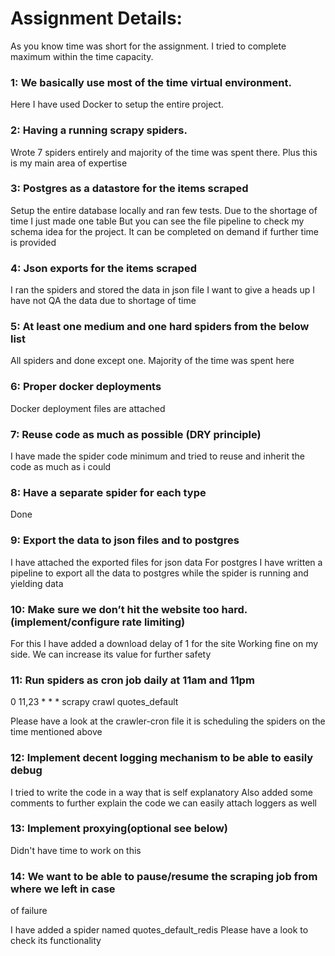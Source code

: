 # Assignment Details:

As you know time was short for the assignment.
I tried to complete maximum within the time capacity.

### 1: We basically use most of the time virtual environment.

Here I have used Docker to setup the entire project.


### 2: Having a running scrapy spiders.

Wrote 7 spiders entirely and majority of the time was spent there.
Plus this is my main area of expertise


### 3: Postgres as a datastore for the items scraped

Setup the entire database locally and ran few tests.
Due to the shortage of time I just made one table
But you can see the file pipeline to check my schema idea
for the project.
It can be completed on demand if further time is provided


### 4: Json exports for the items scraped

I ran the spiders and stored the data in json file
I want to give a heads up I have not QA the data due
to shortage of time


### 5: At least one medium and one hard spiders from the below list

All spiders and done except one.
Majority of the time was spent here


### 6: Proper docker deployments

Docker deployment files are attached


### 7: Reuse code as much as possible (DRY principle)

I have made the spider code minimum and tried to reuse and
inherit the code as much as i could


### 8: Have a separate spider for each type

Done


### 9: Export the data to json files and to postgres

I have attached the exported files for json data
For postgres I have written a pipeline to export all 
the data to postgres while the spider is running
and yielding data


### 10: Make sure we don’t hit the website too hard. (implement/configure rate limiting)

For this I have added a download delay of 1 for the site
Working fine on my side. We can increase its value for further safety 


### 11: Run spiders as cron job daily at 11am and 11pm

0 11,23 * * * scrapy crawl quotes_default

Please have a look at the crawler-cron file
it is scheduling the spiders on the time mentioned above


### 12: Implement decent logging mechanism to be able to easily debug

I tried to write the code in a way that is self explanatory
Also added some comments to further explain the code 
we can easily attach loggers as well


### 13: Implement proxying(optional see below)

Didn't have time to work on this


### 14: We want to be able to pause/resume the scraping job from where we left in case
of failure

 I have added a spider named quotes_default_redis
 Please have a look to check its functionality

 